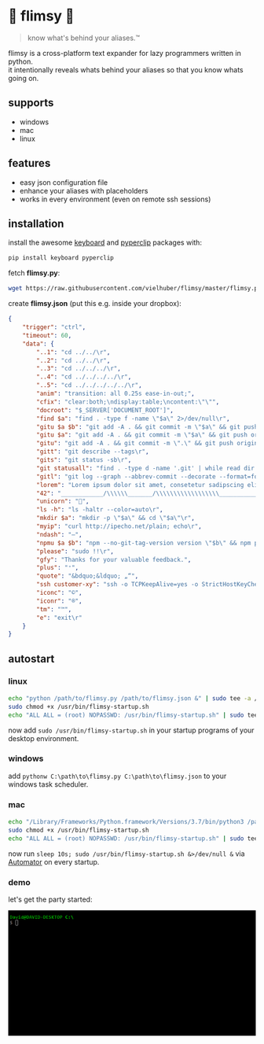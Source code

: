 # 🐨 flimsy 🐨

> know what's behind your aliases.™

flimsy is a cross-platform text expander for lazy programmers written in python.  
it intentionally reveals whats behind your aliases so that you know whats going on.

## supports

* windows
* mac
* linux

## features

* easy json configuration file
* enhance your aliases with placeholders
* works in every environment (even on remote ssh sessions)

## installation

install the awesome [keyboard](https://github.com/boppreh/keyboard) and [pyperclip](https://github.com/asweigart/pyperclip) packages with:
```bash
pip install keyboard pyperclip
```

fetch **flimsy.py**:
```bash
wget https://raw.githubusercontent.com/vielhuber/flimsy/master/flimsy.py
```

create **flimsy.json** (put this e.g. inside your dropbox):
```json
{
    "trigger": "ctrl",
    "timeout": 60,
    "data": {
        "..1": "cd ../../\r",
        "..2": "cd ../../\r",
        "..3": "cd ../../../\r",
        "..4": "cd ../../../../\r",
        "..5": "cd ../../../../../\r",
        "anim": "transition: all 0.25s ease-in-out;",
        "cfix": "clear:both;\ndisplay:table;\ncontent:\"\"",
        "docroot": "$_SERVER['DOCUMENT_ROOT']",
        "find $a": "find . -type f -name \"$a\" 2>/dev/null\r",
        "gitu $a $b": "git add -A . && git commit -m \"$a\" && git push origin HEAD && git tag -a \"$b\" -m \"$a\" && git push --tags\r",
        "gitu $a": "git add -A . && git commit -m \"$a\" && git push origin HEAD\r",
        "gitu": "git add -A . && git commit -m \".\" && git push origin HEAD\r",
        "gitt": "git describe --tags\r",
        "gits": "git status -sb\r",
        "git statusall": "find . -type d -name '.git' | while read dir ; do sh -c \"if [ -z \\\"$(cd $dir/../ && git status --porcelain)\\\" ]; then tput setaf 2 && echo \\\"${dir//\\.git/} clean\\\"; else tput setaf 1 && echo \\\"${dir//\\.git/} modified\\\"; fi\" ; done\r",
        "gitl": "git log --graph --abbrev-commit --decorate --format=format:\"%C(bold blue)%h%C(reset) - %C(bold green)(%ar)%C(reset) %C(white)%s%C(reset) %C(dim white)- %an%C(reset)%C(bold yellow)%d%C(reset)\" --all\r",
        "lorem": "Lorem ipsum dolor sit amet, consetetur sadipscing elitr, sed diam nonumy eirmod tempor invidunt ut labore et dolore magna aliquyam erat, sed diam voluptua. At vero eos et accusam et justo duo dolores et ea rebum. Stet clita kasd gubergren, no sea takimata sanctus est Lorem ipsum dolor sit amet. Lorem ipsum dolor sit amet, consetetur sadipscing elitr, sed diam nonumy eirmod tempor invidunt ut labore et dolore magna aliquyam erat, sed diam voluptua. At vero eos et accusam et justo duo dolores et ea rebum. Stet clita kasd gubergren, no sea takimata sanctus est Lorem ipsum dolor sit amet.",
        "42": "____________/\\\\\\_______/\\\\\\\\\\\\\\\\\\_____________\n___________/\\\\\\\\\\_____/\\\\\\///////\\\\\\__________\n__________/\\\\\\/\\\\\\____\\///______\\//\\\\\\________\n_________/\\\\\\/\\/\\\\\\______________/\\\\\\/________\n________/\\\\\\/__\\/\\\\\\___________/\\\\\\//_________\n_______/\\\\\\\\\\\\\\\\\\\\\\\\\\\\\\\\_____/\\\\\\//___________\n_______\\///////////\\\\\\//____/\\\\\\/_____________\n__________________\\/\\\\\\_____/\\\\\\\\\\\\\\\\\\\\\\\\\\\\\\__\n___________________\\///_____\\///////////////__",
        "unicorn": "🦄",
        "ls -h": "ls -haltr --color=auto\r",
        "mkdir $a": "mkdir -p \"$a\" && cd \"$a\"\r",
        "myip": "curl http://ipecho.net/plain; echo\r",
        "ndash": "–",
        "npmu $a $b": "npm --no-git-tag-version version \"$b\" && npm publish && git add -A . && git commit -m \"$a\" && git push origin HEAD && git tag -a \"$b\" -m \"$a\" && git push --tags\r",
        "please": "sudo !!\r",
        "gfy": "Thanks for your valuable feedback.",
        "plus": "⁺",
        "quote": "&bdquo;&ldquo; „“",
        "ssh customer-xy": "ssh -o TCPKeepAlive=yes -o StrictHostKeyChecking=no -p 22 -l username -i ~/.ssh/id_rsa host -t \"echo 'rm /tmp/initfile; source ~/.bashrc; cd folder; git status' > /tmp/initfile; bash --init-file /tmp/initfile\"\r",
        "iconc": "©",
        "iconr": "®",
        "tm": "™",
        "e": "exit\r"
    }
}
```

## autostart

### linux

```bash
echo "python /path/to/flimsy.py /path/to/flimsy.json &" | sudo tee -a /usr/bin/flimsy-startup.sh
sudo chmod +x /usr/bin/flimsy-startup.sh
echo "ALL ALL = (root) NOPASSWD: /usr/bin/flimsy-startup.sh" | sudo tee -a /etc/sudoers
```

now add ```sudo /usr/bin/flimsy-startup.sh``` in your startup programs of your desktop environment.

### windows

add ```pythonw C:\path\to\flimsy.py C:\path\to\flimsy.json``` to your windows task scheduler.

### mac

```bash
echo "/Library/Frameworks/Python.framework/Versions/3.7/bin/python3 /path/to/flimsy.py /path/to/flimsy.json &" | sudo tee -a /usr/bin/flimsy-startup.sh
sudo chmod +x /usr/bin/flimsy-startup.sh
echo "ALL ALL = (root) NOPASSWD: /usr/bin/flimsy-startup.sh" | sudo tee -a /etc/sudoers
```

now run ```sleep 10s; sudo /usr/bin/flimsy-startup.sh &>/dev/null &``` via [Automator](https://stackoverflow.com/a/6445525/2068362) on every startup.

### demo

let's get the party started:

![demo](https://raw.githubusercontent.com/vielhuber/flimsy/master/flimsy.gif)